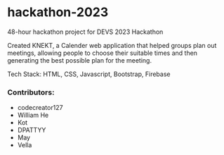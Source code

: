 # hackathon-2023
48-hour hackathon project for DEVS 2023 Hackathon

Created KNEKT, a Calender web application that helped groups plan out meetings, allowing people to choose their suitable times and then generating the best possible plan for the meeting.

Tech Stack:
HTML, CSS, Javascript, Bootstrap, Firebase


### Contributors:
- codecreator127
- William He
- Kot
- DPATTYY
- May
- Vella
